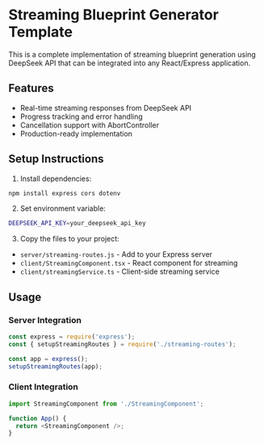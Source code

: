 
# Streaming Blueprint Generator Template

This is a complete implementation of streaming blueprint generation using DeepSeek API that can be integrated into any React/Express application.

## Features
- Real-time streaming responses from DeepSeek API
- Progress tracking and error handling
- Cancellation support with AbortController
- Production-ready implementation

## Setup Instructions

1. Install dependencies:
```bash
npm install express cors dotenv
```

2. Set environment variable:
```bash
DEEPSEEK_API_KEY=your_deepseek_api_key
```

3. Copy the files to your project:
- `server/streaming-routes.js` - Add to your Express server
- `client/StreamingComponent.tsx` - React component for streaming
- `client/streamingService.ts` - Client-side streaming service

## Usage

### Server Integration
```javascript
const express = require('express');
const { setupStreamingRoutes } = require('./streaming-routes');

const app = express();
setupStreamingRoutes(app);
```

### Client Integration
```typescript
import StreamingComponent from './StreamingComponent';

function App() {
  return <StreamingComponent />;
}
```
